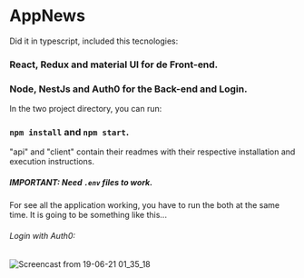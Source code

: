 # AppNews
Did it in typescript, included this tecnologies:

### React, Redux and material UI for de Front-end.
### Node, NestJs and Auth0 for the Back-end and Login.

In the two project directory, you can run:
### `npm install` and `npm start`.

"api" and "client" contain their readmes with their respective installation and execution instructions.
##### IMPORTANT: Need `.env` files to work.

For see all the application working, you have to run the both at the same time. It is going to be something like this...

###### Login with Auth0:
![Screencast from 19-06-21 01_35_18](https://user-images.githubusercontent.com/74310843/122646640-92e5d480-d0f6-11eb-8b3b-3a5434d9ec9a.gif)

